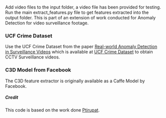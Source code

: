 Add video files to the input folder, a video file has been provided for testing.
Run the main extract_features.py file to get features extracted into the output folder.
This is part of an extension of work conducted for Anomaly Detection for video surveillance footage.
### UCF Crime Dataset
Use the UCF Crime Dataset from the paper [Real-world Anomaly Detection in Surveillance Videos](https://arxiv.org/abs/1801.04264) which is available at [UCF Crime Dataset](https://www.dropbox.com/sh/75v5ehq4cdg5g5g/AABvnJSwZI7zXb8_myBA0CLHa?dl=0) to obtain CCTV Surveillance videos.
### C3D Model from Facebook
The C3D feature extractor is originally available as a Caffe Model by Facebook.
##### Credit
This code is based on the work done [Ptirupat](https://github.com/ptirupat/AnomalyDetection_CVPR18).
